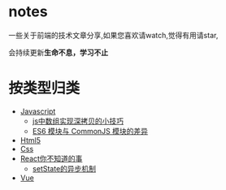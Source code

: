 # notes
一些关于前端的技术文章分享,如果您喜欢请watch,觉得有用请star,

会持续更新**生命不息，学习不止**

# 按类型归类
* [Javascript](#javascript)
  * [js中数组实现深拷贝的小技巧](https://github.com/front-end-note/notes/issues/2)
  * [ES6 模块与 CommonJS 模块的差异](https://github.com/front-end-note/notes/issues/3)
* [Html5](#html5)
* [Css](#css)
* [React你不知道的事](#react)
  * [setState的异步机制](https://github.com/front-end-note/notes/issues/1)
* [Vue](#vue)
